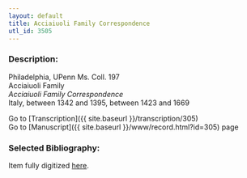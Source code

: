 ```yaml
---
layout: default
title: Acciaiuoli Family Correspondence
utl_id: 3505
---
```


###  Description:

Philadelphia, UPenn Ms. Coll. 197<br>
Acciaiuoli Family<br>
_Acciaiuoli Family Correspondence_<br>
Italy, between 1342 and 1395, between 1423 and 1669

Go to [Transcription]({{ site.baseurl }}/transcription/305)<br>
Go to [Manuscript]({{ site.baseurl }}/www/record.html?id=305) page 

###  Selected Bibliography:

Item fully digitized [here](http://hdl.library.upenn.edu/1017/d/medren/9924866373503681).

